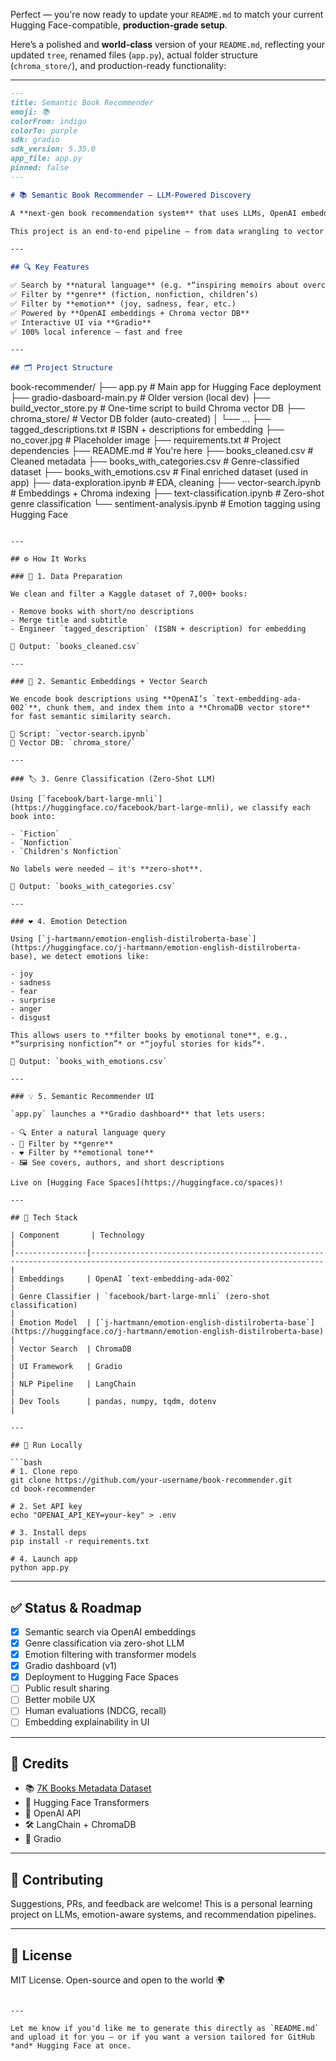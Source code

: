 Perfect — you're now ready to update your `README.md` to match your current Hugging Face-compatible, **production-grade setup**.

Here’s a polished and **world-class** version of your `README.md`, reflecting your updated `tree`, renamed files (`app.py`), actual folder structure (`chroma_store/`), and production-ready functionality:

---

```markdown
---
title: Semantic Book Recommender
emoji: 📚
colorFrom: indigo
colorTo: purple
sdk: gradio
sdk_version: 5.35.0
app_file: app.py
pinned: false
---

# 📚 Semantic Book Recommender — LLM-Powered Discovery

A **next-gen book recommendation system** that uses LLMs, OpenAI embeddings, and emotion detection to help you find books not just by genre, but by **meaning** and **emotional tone**.

This project is an end-to-end pipeline — from data wrangling to vector storage to an interactive Gradio UI — for **intelligent book recommendations** based on *how a book feels* and *what it's about*, not just what category it's in.

---

## 🔍 Key Features

✅ Search by **natural language** (e.g. *“inspiring memoirs about overcoming loss”*)  
✅ Filter by **genre** (fiction, nonfiction, children’s)  
✅ Filter by **emotion** (joy, sadness, fear, etc.)  
✅ Powered by **OpenAI embeddings + Chroma vector DB**  
✅ Interactive UI via **Gradio**  
✅ 100% local inference — fast and free

---

## 🗂️ Project Structure

```

book-recommender/
├── app.py                         # Main app for Hugging Face deployment
├── gradio-dasboard-main.py       # Older version (local dev)
├── build\_vector\_store.py         # One-time script to build Chroma vector DB
├── chroma\_store/                 # Vector DB folder (auto-created)
│   └── ...
├── tagged\_descriptions.txt       # ISBN + descriptions for embedding
├── no\_cover.jpg                  # Placeholder image
├── requirements.txt              # Project dependencies
├── README.md                     # You're here
├── books\_cleaned.csv             # Cleaned metadata
├── books\_with\_categories.csv     # Genre-classified dataset
├── books\_with\_emotions.csv       # Final enriched dataset (used in app)
├── data-exploration.ipynb        # EDA, cleaning
├── vector-search.ipynb           # Embeddings + Chroma indexing
├── text-classification.ipynb     # Zero-shot genre classification
└── sentiment-analysis.ipynb      # Emotion tagging using Hugging Face

````

---

## ⚙️ How It Works

### 🧹 1. Data Preparation

We clean and filter a Kaggle dataset of 7,000+ books:

- Remove books with short/no descriptions
- Merge title and subtitle
- Engineer `tagged_description` (ISBN + description) for embedding

📄 Output: `books_cleaned.csv`

---

### 🧠 2. Semantic Embeddings + Vector Search

We encode book descriptions using **OpenAI’s `text-embedding-ada-002`**, chunk them, and index them into a **ChromaDB vector store** for fast semantic similarity search.

📄 Script: `vector-search.ipynb`  
🧠 Vector DB: `chroma_store/`

---

### 🏷️ 3. Genre Classification (Zero-Shot LLM)

Using [`facebook/bart-large-mnli`](https://huggingface.co/facebook/bart-large-mnli), we classify each book into:

- `Fiction`
- `Nonfiction`
- `Children's Nonfiction`

No labels were needed — it's **zero-shot**.

📄 Output: `books_with_categories.csv`

---

### ❤️ 4. Emotion Detection

Using [`j-hartmann/emotion-english-distilroberta-base`](https://huggingface.co/j-hartmann/emotion-english-distilroberta-base), we detect emotions like:

- joy
- sadness
- fear
- surprise
- anger
- disgust

This allows users to **filter books by emotional tone**, e.g., *“surprising nonfiction”* or *“joyful stories for kids”*.

📄 Output: `books_with_emotions.csv`

---

### 💡 5. Semantic Recommender UI

`app.py` launches a **Gradio dashboard** that lets users:

- 🔍 Enter a natural language query
- 🎨 Filter by **genre**
- ❤️ Filter by **emotional tone**
- 🖼️ See covers, authors, and short descriptions

Live on [Hugging Face Spaces](https://huggingface.co/spaces)!

---

## 🧰 Tech Stack

| Component       | Technology                                                                                                              |
|----------------|--------------------------------------------------------------------------------------------------------------------------|
| Embeddings     | OpenAI `text-embedding-ada-002`                                                                                          |
| Genre Classifier | `facebook/bart-large-mnli` (zero-shot classification)                                                                  |
| Emotion Model  | [`j-hartmann/emotion-english-distilroberta-base`](https://huggingface.co/j-hartmann/emotion-english-distilroberta-base) |
| Vector Search  | ChromaDB                                                                                                                 |
| UI Framework   | Gradio                                                                                                                   |
| NLP Pipeline   | LangChain                                                                                                                |
| Dev Tools      | pandas, numpy, tqdm, dotenv                                                                                              |

---

## 🚀 Run Locally

```bash
# 1. Clone repo
git clone https://github.com/your-username/book-recommender.git
cd book-recommender

# 2. Set API key
echo "OPENAI_API_KEY=your-key" > .env

# 3. Install deps
pip install -r requirements.txt

# 4. Launch app
python app.py
````

---

## ✅ Status & Roadmap

* [x] Semantic search via OpenAI embeddings
* [x] Genre classification via zero-shot LLM
* [x] Emotion filtering with transformer models
* [x] Gradio dashboard (v1)
* [x] Deployment to Hugging Face Spaces
* [ ] Public result sharing
* [ ] Better mobile UX
* [ ] Human evaluations (NDCG, recall)
* [ ] Embedding explainability in UI

---

## 📘 Credits

* 📚 [7K Books Metadata Dataset](https://www.kaggle.com/datasets/dylanjcastillo/7k-books-with-metadata)
* 🤗 Hugging Face Transformers
* 🧠 OpenAI API
* 🛠️ LangChain + ChromaDB
* 🎨 Gradio

---

## 👋 Contributing

Suggestions, PRs, and feedback are welcome! This is a personal learning project on LLMs, emotion-aware systems, and recommendation pipelines.

---

## 📄 License

MIT License. Open-source and open to the world 🌍

```

---

Let me know if you'd like me to generate this directly as `README.md` and upload it for you — or if you want a version tailored for GitHub *and* Hugging Face at once.
```
